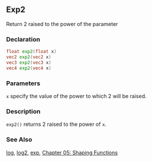 ## Exp2
Return 2 raised to the power of the parameter

### Declaration
```glsl
float exp2(float x)  
vec2 exp2(vec2 x)  
vec3 exp2(vec3 x)  
vec4 exp2(vec4 x)
```

### Parameters
```x``` specify the value of the power to which 2 will be raised.

### Description
```exp2()``` returns 2 raised to the power of ```x```.

<div class="simpleFunction" data="y = exp2(x); "></div>

### See Also

[log](index.html#log.md), [log2](index.html#log2.md), [exp](index.html#exp.md), [Chapter 05: Shaping Functions](../05/)